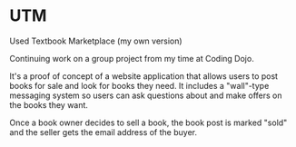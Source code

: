 # UTM
Used Textbook Marketplace (my own version)

Continuing work on a group project from my time at Coding Dojo.

It's a proof of concept of a website application that allows users to post books for sale and look for books they need. 
It includes a "wall"-type messaging system so users can ask questions about and make offers on the books they want. 

Once a book owner decides to sell a book, the book post is marked "sold" and the seller gets the email address of the buyer.
